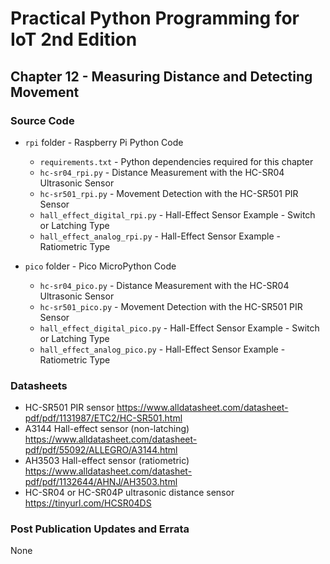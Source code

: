 # Practical Python Programming for IoT 2nd Edition

## Chapter 12 - Measuring Distance and Detecting Movement

### Source Code

* `rpi` folder - Raspberry Pi Python Code

  * `requirements.txt` - Python dependencies required for this chapter
  * `hc-sr04_rpi.py` - Distance Measurement with the HC-SR04 Ultrasonic Sensor
  * `hc-sr501_rpi.py` - Movement Detection with the HC-SR501 PIR Sensor
  * `hall_effect_digital_rpi.py` - Hall-Effect Sensor Example - Switch or Latching Type
  * `hall_effect_analog_rpi.py` - Hall-Effect Sensor Example - Ratiometric Type

* `pico` folder - Pico MicroPython Code

  * `hc-sr04_pico.py` - Distance Measurement with the HC-SR04 Ultrasonic Sensor
  * `hc-sr501_pico.py` - Movement Detection with the HC-SR501 PIR Sensor
  * `hall_effect_digital_pico.py` - Hall-Effect Sensor Example - Switch or Latching Type
  * `hall_effect_analog_pico.py` - Hall-Effect Sensor Example - Ratiometric Type

### Datasheets

* HC-SR501 PIR sensor <https://www.alldatasheet.com/datasheet-pdf/pdf/1131987/ETC2/HC-SR501.html>
* A3144 Hall-effect sensor (non-latching) <https://www.alldatasheet.com/datasheet-pdf/pdf/55092/ALLEGRO/A3144.html>
* AH3503 Hall-effect sensor (ratiometric) <https://www.alldatasheet.com/datashet-pdf/pdf/1132644/AHNJ/AH3503.html>
* HC-SR04 or HC-SR04P ultrasonic distance sensor <https://tinyurl.com/HCSR04DS>

### Post Publication Updates and Errata

None
